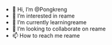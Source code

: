- 👋 Hi, I’m @Pongkreng
- 👀 I’m interested in reame
- 🌱 I’m currently learningreame
- 💞️ I’m looking to collaborate on reame
- 📫 How to reach me reame

<!---
Pongkreng/Pongkreng is a ✨ special ✨ repository because its `README.md` (this file) appears on your GitHub profile.
You can click the Preview link to take a look at your changes.
--->
